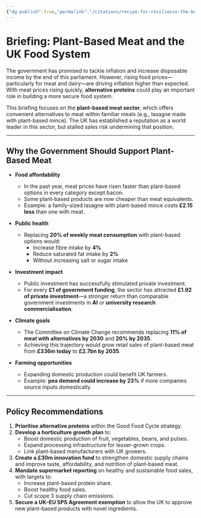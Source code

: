 ```yaml
---
{"dg-publish":true,"permalink":"/citations/recipe-for-resilience-the-benefits-of-a-thriving-plant-based-protein-sector-in-the-uk-green-alliance/","tags":["alternative_proteins"],"created":"2025-10-01T15:03:54.883+01:00","updated":"2025-10-16T15:55:58.340+01:00"}
---
```


# Briefing: Plant-Based Meat and the UK Food System

The government has promised to tackle inflation and increase disposable income by the end of this parliament. However, rising food prices—particularly for meat and dairy—are driving inflation higher than expected. With meat prices rising quickly, **alternative proteins** could play an important role in building a more secure food system.  

This briefing focuses on the **plant-based meat sector**, which offers convenient alternatives to meat within familiar meals (e.g., lasagne made with plant-based mince). The UK has established a reputation as a world leader in this sector, but stalled sales risk undermining that position.  

---

## Why the Government Should Support Plant-Based Meat

- **Food affordability**  
  - In the past year, meat prices have risen faster than plant-based options in every category except bacon.  
  - Some plant-based products are now cheaper than meat equivalents.  
  - Example: a family-sized lasagne with plant-based mince costs **£2.15 less** than one with meat.  

- **Public health**  
  - Replacing **20% of weekly meat consumption** with plant-based options would:  
    - Increase fibre intake by **4%**  
    - Reduce saturated fat intake by **2%**  
    - Without increasing salt or sugar intake  

- **Investment impact**  
  - Public investment has successfully stimulated private investment.  
  - For every **£1 of government funding**, the sector has attracted **£1.92 of private investment**—a stronger return than comparable government investments in **AI** or **university research commercialisation**.  

- **Climate goals**  
  - The Committee on Climate Change recommends replacing **11% of meat with alternatives by 2030** and **20% by 2035**.  
  - Achieving this trajectory would grow retail sales of plant-based meat from **£336m today** to **£2.7bn by 2035**.  

- **Farming opportunities**  
  - Expanding domestic production could benefit UK farmers.  
  - Example: **pea demand could increase by 23%** if more companies source inputs domestically.  

---

## Policy Recommendations

1. **Prioritise alternative proteins** within the Good Food Cycle strategy.  
2. **Develop a horticulture growth plan** to:  
   - Boost domestic production of fruit, vegetables, beans, and pulses.  
   - Expand processing infrastructure for lesser-grown crops.  
   - Link plant-based manufacturers with UK growers.  
3. **Create a £30m innovation fund** to strengthen domestic supply chains and improve taste, affordability, and nutrition of plant-based meat.  
4. **Mandate supermarket reporting** on healthy and sustainable food sales, with targets to:  
   - Increase plant-based protein share.  
   - Boost healthy food sales.  
   - Cut scope 3 supply chain emissions.  
1. **Secure a UK–EU SPS Agreement exemption** to allow the UK to approve new plant-based products with novel ingredients.  

